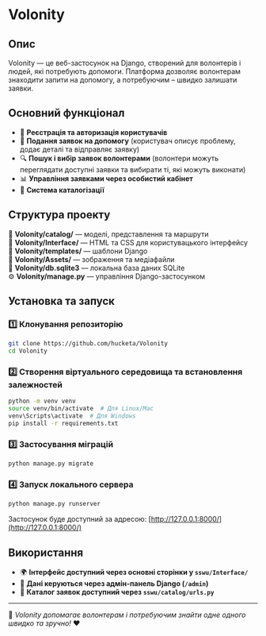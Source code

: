 # Volonity

## Опис
Volonity — це веб-застосунок на Django, створений для волонтерів і людей, які потребують допомоги. 
Платформа дозволяє волонтерам знаходити запити на допомогу, а потребуючим – швидко залишати заявки.

## Основний функціонал
- 📌 **Реєстрація та авторизація користувачів**
- 📝 **Подання заявок на допомогу** (користувач описує проблему, додає деталі та відправляє заявку)
- 🔍 **Пошук і вибір заявок волонтерами** (волонтери можуть переглядати доступні заявки та вибирати ті, які можуть виконати)
- 📊 **Управління заявками через особистий кабінет**
- 📂 **Система каталогізації**

## Структура проекту
📁 **Volonity/catalog/** — моделі, представлення та маршрути  
📁 **Volonity/Interface/** — HTML та CSS для користувацького інтерфейсу  
📁 **Volonity/templates/** — шаблони Django  
📁 **Volonity/Assets/** — зображення та медіафайли  
📄 **Volonity/db.sqlite3** — локальна база даних SQLite  
⚙️ **Volonity/manage.py** — управління Django-застосунком  

## Установка та запуск

### 1️⃣ Клонування репозиторію
```bash
git clone https://github.com/hucketa/Volonity
cd Volonity
```

### 2️⃣ Створення віртуального середовища та встановлення залежностей
```bash
python -m venv venv
source venv/bin/activate  # Для Linux/Mac
venv\Scripts\activate  # Для Windows
pip install -r requirements.txt
```

### 3️⃣ Застосування міграцій
```bash
python manage.py migrate
```

### 4️⃣ Запуск локального сервера
```bash
python manage.py runserver
```
Застосунок буде доступний за адресою: [http://127.0.0.1:8000/](http://127.0.0.1:8000/)

## Використання
- 🌍 **Інтерфейс доступний через основні сторінки у `sswu/Interface/`**
- 🔑 **Дані керуються через адмін-панель Django (`/admin`)**
- 📑 **Каталог заявок доступний через `sswu/catalog/urls.py`**

---
🚀 *Volonity допомагає волонтерам і потребуючим знайти одне одного швидко та зручно!* ❤️
